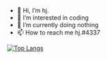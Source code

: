 - 👋 Hi, I’m hj.
- 👀 I’m interested in coding
- 🌱 I’m currently doing nothing
- 📫 How to reach me hj.#4337

[![Top Langs](https://github-readme-stats.vercel.app/api/top-langs/?username=HjInYoMaMa&layout=compact)](https://github.com/anuraghazra/github-readme-stats)

